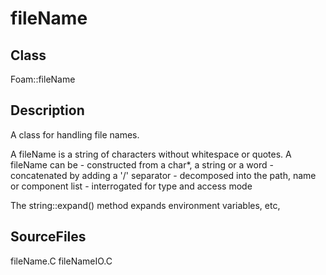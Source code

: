 # fileName 
## Class
Foam::fileName

## Description
A class for handling file names.

A fileName is a string of characters without whitespace or quotes.
A fileName can be
      - constructed from a char*, a string or a word
      - concatenated by adding a '/' separator
      - decomposed into the path, name or component list
      - interrogated for type and access mode

The string::expand() method expands environment variables, etc,

## SourceFiles
fileName.C
fileNameIO.C

